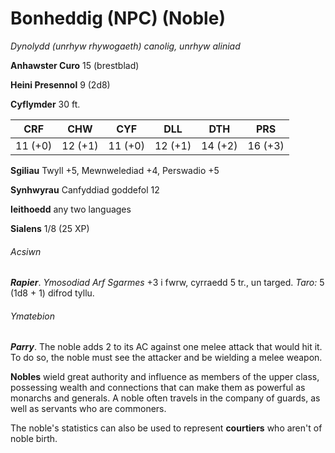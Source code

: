 # Bonheddig (NPC) (Noble)

*Dynolydd (unrhyw rhywogaeth) canolig, unrhyw aliniad*

**Anhawster Curo** 15 (brestblad)

**Heini Presennol** 9 (2d8)

**Cyflymder** 30 ft.

| CRF     | CHW     | CYF     | DLL     | DTH     | PRS     |
|---------|---------|---------|---------|---------|---------|
| 11 (+0) | 12 (+1) | 11 (+0) | 12 (+1) | 14 (+2) | 16 (+3) |

**Sgiliau** Twyll +5, Mewnwelediad +4, Perswadio +5

**Synhwyrau** Canfyddiad goddefol 12

**Ieithoedd** any two languages

**Sialens** 1/8 (25 XP)

###### Acsiwn

***Rapier***. *Ymosodiad Arf Sgarmes* +3 i fwrw, cyrraedd 5 tr., un targed. *Taro:* 5 (1d8 + 1) difrod tyllu.

###### Ymatebion

***Parry***. The noble adds 2 to its AC against one melee attack that would hit it. To do so, the noble must see the attacker and be wielding a melee weapon.

**Nobles** wield great authority and influence as members of the upper class, possessing wealth and connections that can make them as powerful as monarchs and generals. A noble often travels in the company of guards, as well as servants who are commoners.

The noble's statistics can also be used to represent **courtiers** who aren't of noble birth.